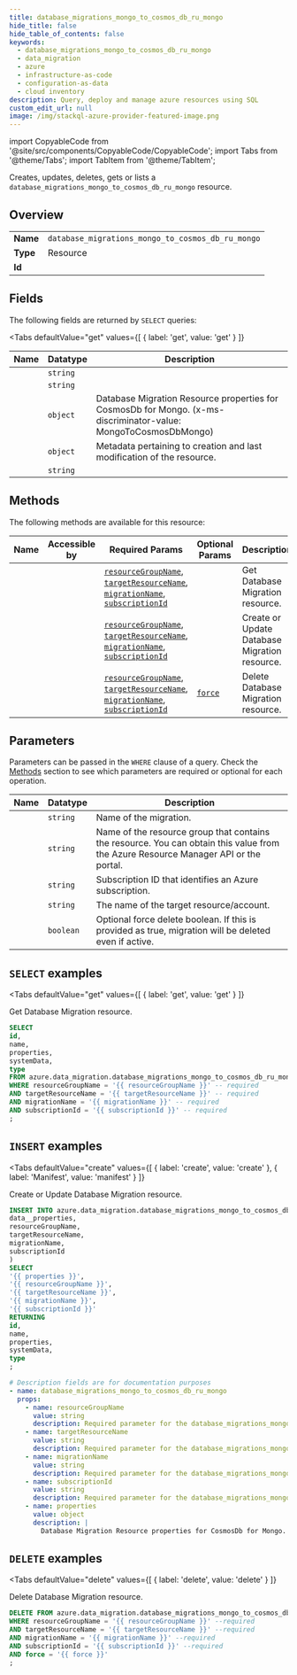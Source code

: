 ```yaml
--- 
title: database_migrations_mongo_to_cosmos_db_ru_mongo
hide_title: false
hide_table_of_contents: false
keywords:
  - database_migrations_mongo_to_cosmos_db_ru_mongo
  - data_migration
  - azure
  - infrastructure-as-code
  - configuration-as-data
  - cloud inventory
description: Query, deploy and manage azure resources using SQL
custom_edit_url: null
image: /img/stackql-azure-provider-featured-image.png
---
```


import CopyableCode from '@site/src/components/CopyableCode/CopyableCode';
import Tabs from '@theme/Tabs';
import TabItem from '@theme/TabItem';

Creates, updates, deletes, gets or lists a <code>database_migrations_mongo_to_cosmos_db_ru_mongo</code> resource.

## Overview
<table><tbody>
<tr><td><b>Name</b></td><td><code>database_migrations_mongo_to_cosmos_db_ru_mongo</code></td></tr>
<tr><td><b>Type</b></td><td>Resource</td></tr>
<tr><td><b>Id</b></td><td><CopyableCode code="azure.data_migration.database_migrations_mongo_to_cosmos_db_ru_mongo" /></td></tr>
</tbody></table>

## Fields

The following fields are returned by `SELECT` queries:

<Tabs
    defaultValue="get"
    values={[
        { label: 'get', value: 'get' }
    ]}
>
<TabItem value="get">

<table>
<thead>
    <tr>
    <th>Name</th>
    <th>Datatype</th>
    <th>Description</th>
    </tr>
</thead>
<tbody>
<tr>
    <td><CopyableCode code="id" /></td>
    <td><code>string</code></td>
    <td></td>
</tr>
<tr>
    <td><CopyableCode code="name" /></td>
    <td><code>string</code></td>
    <td></td>
</tr>
<tr>
    <td><CopyableCode code="properties" /></td>
    <td><code>object</code></td>
    <td>Database Migration Resource properties for CosmosDb for Mongo. (x-ms-discriminator-value: MongoToCosmosDbMongo)</td>
</tr>
<tr>
    <td><CopyableCode code="systemData" /></td>
    <td><code>object</code></td>
    <td>Metadata pertaining to creation and last modification of the resource.</td>
</tr>
<tr>
    <td><CopyableCode code="type" /></td>
    <td><code>string</code></td>
    <td></td>
</tr>
</tbody>
</table>
</TabItem>
</Tabs>

## Methods

The following methods are available for this resource:

<table>
<thead>
    <tr>
    <th>Name</th>
    <th>Accessible by</th>
    <th>Required Params</th>
    <th>Optional Params</th>
    <th>Description</th>
    </tr>
</thead>
<tbody>
<tr>
    <td><a href="#get"><CopyableCode code="get" /></a></td>
    <td><CopyableCode code="select" /></td>
    <td><a href="#parameter-resourceGroupName"><code>resourceGroupName</code></a>, <a href="#parameter-targetResourceName"><code>targetResourceName</code></a>, <a href="#parameter-migrationName"><code>migrationName</code></a>, <a href="#parameter-subscriptionId"><code>subscriptionId</code></a></td>
    <td></td>
    <td>Get Database Migration resource.</td>
</tr>
<tr>
    <td><a href="#create"><CopyableCode code="create" /></a></td>
    <td><CopyableCode code="insert" /></td>
    <td><a href="#parameter-resourceGroupName"><code>resourceGroupName</code></a>, <a href="#parameter-targetResourceName"><code>targetResourceName</code></a>, <a href="#parameter-migrationName"><code>migrationName</code></a>, <a href="#parameter-subscriptionId"><code>subscriptionId</code></a></td>
    <td></td>
    <td>Create or Update Database Migration resource.</td>
</tr>
<tr>
    <td><a href="#delete"><CopyableCode code="delete" /></a></td>
    <td><CopyableCode code="delete" /></td>
    <td><a href="#parameter-resourceGroupName"><code>resourceGroupName</code></a>, <a href="#parameter-targetResourceName"><code>targetResourceName</code></a>, <a href="#parameter-migrationName"><code>migrationName</code></a>, <a href="#parameter-subscriptionId"><code>subscriptionId</code></a></td>
    <td><a href="#parameter-force"><code>force</code></a></td>
    <td>Delete Database Migration resource.</td>
</tr>
</tbody>
</table>

## Parameters

Parameters can be passed in the `WHERE` clause of a query. Check the [Methods](#methods) section to see which parameters are required or optional for each operation.

<table>
<thead>
    <tr>
    <th>Name</th>
    <th>Datatype</th>
    <th>Description</th>
    </tr>
</thead>
<tbody>
<tr id="parameter-migrationName">
    <td><CopyableCode code="migrationName" /></td>
    <td><code>string</code></td>
    <td>Name of the migration.</td>
</tr>
<tr id="parameter-resourceGroupName">
    <td><CopyableCode code="resourceGroupName" /></td>
    <td><code>string</code></td>
    <td>Name of the resource group that contains the resource. You can obtain this value from the Azure Resource Manager API or the portal.</td>
</tr>
<tr id="parameter-subscriptionId">
    <td><CopyableCode code="subscriptionId" /></td>
    <td><code>string</code></td>
    <td>Subscription ID that identifies an Azure subscription.</td>
</tr>
<tr id="parameter-targetResourceName">
    <td><CopyableCode code="targetResourceName" /></td>
    <td><code>string</code></td>
    <td>The name of the target resource/account.</td>
</tr>
<tr id="parameter-force">
    <td><CopyableCode code="force" /></td>
    <td><code>boolean</code></td>
    <td>Optional force delete boolean. If this is provided as true, migration will be deleted even if active.</td>
</tr>
</tbody>
</table>

## `SELECT` examples

<Tabs
    defaultValue="get"
    values={[
        { label: 'get', value: 'get' }
    ]}
>
<TabItem value="get">

Get Database Migration resource.

```sql
SELECT
id,
name,
properties,
systemData,
type
FROM azure.data_migration.database_migrations_mongo_to_cosmos_db_ru_mongo
WHERE resourceGroupName = '{{ resourceGroupName }}' -- required
AND targetResourceName = '{{ targetResourceName }}' -- required
AND migrationName = '{{ migrationName }}' -- required
AND subscriptionId = '{{ subscriptionId }}' -- required
;
```
</TabItem>
</Tabs>


## `INSERT` examples

<Tabs
    defaultValue="create"
    values={[
        { label: 'create', value: 'create' },
        { label: 'Manifest', value: 'manifest' }
    ]}
>
<TabItem value="create">

Create or Update Database Migration resource.

```sql
INSERT INTO azure.data_migration.database_migrations_mongo_to_cosmos_db_ru_mongo (
data__properties,
resourceGroupName,
targetResourceName,
migrationName,
subscriptionId
)
SELECT 
'{{ properties }}',
'{{ resourceGroupName }}',
'{{ targetResourceName }}',
'{{ migrationName }}',
'{{ subscriptionId }}'
RETURNING
id,
name,
properties,
systemData,
type
;
```
</TabItem>
<TabItem value="manifest">

```yaml
# Description fields are for documentation purposes
- name: database_migrations_mongo_to_cosmos_db_ru_mongo
  props:
    - name: resourceGroupName
      value: string
      description: Required parameter for the database_migrations_mongo_to_cosmos_db_ru_mongo resource.
    - name: targetResourceName
      value: string
      description: Required parameter for the database_migrations_mongo_to_cosmos_db_ru_mongo resource.
    - name: migrationName
      value: string
      description: Required parameter for the database_migrations_mongo_to_cosmos_db_ru_mongo resource.
    - name: subscriptionId
      value: string
      description: Required parameter for the database_migrations_mongo_to_cosmos_db_ru_mongo resource.
    - name: properties
      value: object
      description: |
        Database Migration Resource properties for CosmosDb for Mongo.
```
</TabItem>
</Tabs>


## `DELETE` examples

<Tabs
    defaultValue="delete"
    values={[
        { label: 'delete', value: 'delete' }
    ]}
>
<TabItem value="delete">

Delete Database Migration resource.

```sql
DELETE FROM azure.data_migration.database_migrations_mongo_to_cosmos_db_ru_mongo
WHERE resourceGroupName = '{{ resourceGroupName }}' --required
AND targetResourceName = '{{ targetResourceName }}' --required
AND migrationName = '{{ migrationName }}' --required
AND subscriptionId = '{{ subscriptionId }}' --required
AND force = '{{ force }}'
;
```
</TabItem>
</Tabs>
